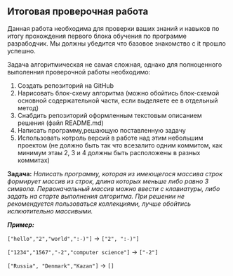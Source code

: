## **Итоговая проверочная работа**

Данная работа необходима для проверки ваших знаний и навыков по итогу прохождения первого блока обучения по программе разрабодчик. Мы должны убедится что базовое знакомство с it прошло успешно.

Задача алгоритмическая не самая сложная, однако для полноценного выполенния проверочной работы необходимо:

1. Создать репозиторий на GitHub
2. Нарисовать блок-схему алгоритма (можно обойтись блок-схемой основной содержательной части, если выделяете ее в отдельный метод)
3. Снабдить репозиторий оформленным текстовым описанием решения (файл README.md)
4. Написать программу,решающую поставленную задачу
5. Использовать котроль версий в работе над этим небольшим проектом (не должно быть так что всезалито одним коммитом, как минимум этаы 2, 3 и 4 должны быть расположены в разных коммитах)

**Задача:** _Написать программу, которая из имеющегося массива строк формирует массив из строк, длина которых меньше либо равно 3 символа. Первоначальный массив можно ввести с клавиатуры, либо задать на старте выполнения алгоритма. При решении не рекомендуется пользоваться коллекциями, лучше обойтись ислкютительно массивыми._  

_**Пример:**_

`["hello","2","world",":-)"]` -> `["2", ":-)"]`

`["1234","1567","-2","computer science"]` -> `["-2"]`

`["Russia", "Denmark","Kazan"]` -> `[]`